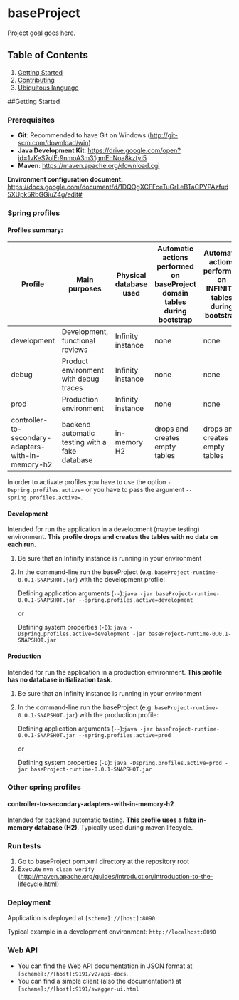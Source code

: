 # baseProject 

Project goal goes here.

## Table of Contents
1. [Getting Started](#getting-started)  
1. [Contributing](#contributing)
1. [Ubiquitous language](#ubiquitous-language)

##Getting Started

### Prerequisites
* **Git**: Recommended to have Git on Windows (http://git-scm.com/download/win)
* **Java Development Kit**: https://drive.google.com/open?id=1vKeS7olEr9nmoA3m31gmEhNoa8kztyI5
* **Maven**: https://maven.apache.org/download.cgi

**Environment configuration document:**
 https://docs.google.com/document/d/1DQOgXCFFceTuGrLeBTaCPYPAzfud5XUpk5RbGGiuZ4g/edit#


### Spring profiles

#### Profiles summary:

| Profile        | Main purposes | Physical database used | Automatic actions performed on baseProject domain tables during bootstrap | Automatic actions performed on INFINITY tables during bootstrap |
| ------------- |---|-------------|-----|---|
| development      | Development, functional reviews | Infinity instance | none | none |
| debug      |Product environment with debug traces | Infinity instance | none| none |
| prod      | Production environment| Infinity instance |   none | none |
| controller-to-secondary-adapters-with-in-memory-h2      | backend automatic testing with a fake database | in-memory H2      | drops and creates empty tables | drops and creates empty tables |

In order to activate profiles you have to use the option `-Dspring.profiles.active=` or you have to pass the argument `--spring.profiles.active=`.

#### Development
Intended for run the application in a development (maybe testing) environment. **This profile drops and creates the tables with no data on each run**.

1. Be sure that an Infinity instance is running in your environment
2. In the command-line run the baseProject (e.g. `baseProject-runtime-0.0.1-SNAPSHOT.jar`) with the development profile:
    
    Defining application arguments (`--`):`java -jar baseProject-runtime-0.0.1-SNAPSHOT.jar --spring.profiles.active=development`
    
    or
    
    Defining system properties (`-D`): `java -Dspring.profiles.active=development -jar baseProject-runtime-0.0.1-SNAPSHOT.jar`

#### Production
Intended for run the application in a production environment. **This profile has no database initialization task**.

1. Be sure that an Infinity instance is running in your environment
2. In the command-line run the baseProject (e.g. `baseProject-runtime-0.0.1-SNAPSHOT.jar`) with the production profile:
    
    Defining application arguments (`--`):`java -jar baseProject-runtime-0.0.1-SNAPSHOT.jar --spring.profiles.active=prod`
    
    or
    
    Defining system properties (`-D`): `java -Dspring.profiles.active=prod -jar baseProject-runtime-0.0.1-SNAPSHOT.jar`
    
### Other spring profiles

#### controller-to-secondary-adapters-with-in-memory-h2
Intended for backend automatic testing. **This profile uses a fake in-memory database (H2)**. Typically used during maven lifecycle.


### Run tests
1. Go to baseProject pom.xml directory at the repository root
2. Execute `mvn clean verify` (http://maven.apache.org/guides/introduction/introduction-to-the-lifecycle.html)

### Deployment
Application is deployed at `[scheme]://[host]:8090`

Typical example in a development environment: `http://localhost:8090`
### Web API
* You can find the Web API documentation in JSON format at `[scheme]://[host]:9191/v2/api-docs`.
* You can find a simple client (also the documentation) at `[scheme]://[host]:9191/swagger-ui.html`



